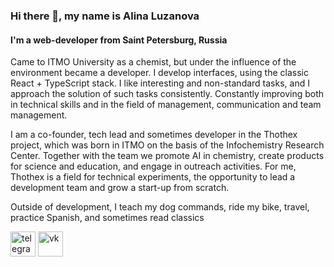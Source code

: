### Hi there 👋, my name is Alina Luzanova
#### I'm a web-developer from Saint Petersburg, Russia

Came to ITMO University as a chemist, but under the influence of the environment became a developer. I develop interfaces, using the classic React + TypeScript stack. I like interesting and non-standard tasks, and I approach the solution of such tasks consistently. Constantly improving both in technical skills and in the field of management, communication and team management.


I am a co-founder, tech lead and sometimes developer in the Thothex project, which was born in ITMO on the basis of the Infochemistry Research Center. Together with the team we promote AI in chemistry, create products for science and education, and engage in outreach activities.  For me, Thothex is a field for technical experiments, the opportunity to lead a development team and grow a start-up from scratch.


Outside of development, I teach my dog commands, ride my bike, travel, practice Spanish, and sometimes read classics


[<img src='https://cdn.jsdelivr.net/npm/simple-icons@3.0.1/icons/telegram.svg' alt='telegram' height='40'>](https://tg.me/alinaluzanova )
[<img src='https://cdn.jsdelivr.net/npm/simple-icons@3.0.1/icons/vk.svg' alt='vk' height='40'>](https://vk.com/anilin__a)  

